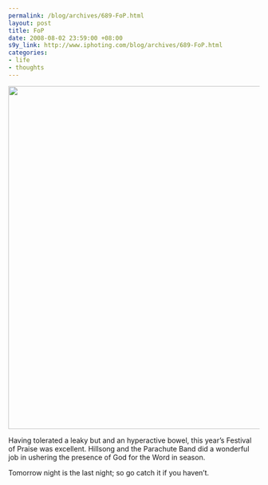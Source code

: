 ```yaml
--- 
permalink: /blog/archives/689-FoP.html
layout: post
title: FoP
date: 2008-08-02 23:59:00 +08:00
s9y_link: http://www.iphoting.com/blog/archives/689-FoP.html
categories: 
- life
- thoughts
---
```

<p class="whiteline"><p><!-- s9ymdb:89 --><img class="serendipity_image_center" width="582" height="688" src="http://static-s3.iphoting.com/blog/uploads/Life/FoP-08.jpg" alt="" /></p>
</p><p class="whiteline"><p>Having tolerated a leaky but and an hyperactive bowel, this year&#8217;s Festival of Praise was excellent. Hillsong and the Parachute Band did a wonderful job in ushering the presence of God for the Word in season.</p>
</p><p class="break"><p>Tomorrow night is the last night; so go catch it if you haven&#8217;t.</p></p>
